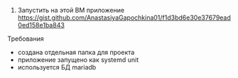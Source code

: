 1) Запустить на этой ВМ приложение https://gist.github.com/AnastasiyaGapochkina01/f1d3bd6e30e37679ead0ed158e1ba843

Требования
- создана отдельная папка для проекта
- приложение запущено как systemd unit
- используется БД mariadb
